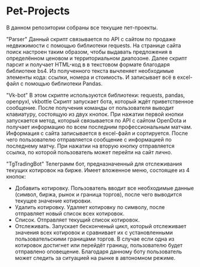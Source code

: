 # Pet-Projects
В данном репозитории собраны все текущие пет-проекты.

"Parser"
Данный скрипт связывается по API с сайтом по продаже недвижимости с помощью библиотеки requests.
На странице сайта поиск настроен таким образом, чтобы выдавать предложения в определённом ценовом и территориальном диапозоне.
Далее скрипт парсит и получает HTML-код в в текстовом формате благодаря библиотеке bs4.
Из полученного текста вычленяет необходимые элементы кода: ссылки, номера и стоимость.
И записывает всё в excel-файл с помощью библиотеки Pandas.


"Vk-bot"
В этом скрипте используются библиотеки: requests, pandas, openpyxl, vkbottle
Скрипт запускает бота, который ждёт приветственное сообщение.
После получения команды от пользователя выводит клавиатуру, состоящую из двух кнопок.
При нажатии первой кнопки запускается метод, который связывается по API с сайтом OpenDota и получает информацию по всем последним профессиональным матчам.
Информация с сайта записывается в excel-файл и сортируется.
После чего пользователю отправляется сообщение с информацией по последнему матчу.
При нажатии на вторую кнопку отправляется ссылка, по которой пользователь может перейти на сайт лично.


"TgTradingBot"
Телеграмм бот, предназначенный для отслеживания текущих котировок на бирже.
Имеет вложенное меню, состоящее из 4 кнопок:
- Добавить котировку. Пользователь вводит все необходимые данные (символ, биржа, рынок и граница торгов), после чего выводится текущее значение котировки.
- Удалить котировку. Удаляет котировку по символу, после отправляет новый список всех котировок.
- Список. Отправляет текущий список котировок.
- Отслеживать. Запускает бесконченый цикл, который отслеживает значения всех котировок и сравнивает их с установленными пользовательскими границами торгов.
В случае если одна из котировок достигнет или перейдёт границу, пользователю будет отправлено оповещение.
Благодаря данному боту пользователь может следить за ситуацией на рынке в автономном режиме.
